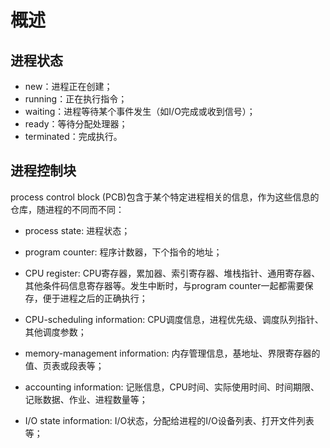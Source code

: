 # 概述

## 进程状态

- new：进程正在创建；
- running：正在执行指令；
- waiting：进程等待某个事件发生（如I/O完成或收到信号）；
- ready：等待分配处理器；
- terminated：完成执行。

## 进程控制块

process control block (PCB)包含于某个特定进程相关的信息，作为这些信息的仓库，随进程的不同而不同：

- process state:  进程状态；
- program counter:  程序计数器，下个指令的地址；

- CPU register:  CPU寄存器，累加器、索引寄存器、堆栈指针、通用寄存器、其他条件码信息寄存器等。发生中断时，与program counter一起都需要保存，便于进程之后的正确执行；
- CPU-scheduling information:  CPU调度信息，进程优先级、调度队列指针、其他调度参数；
- memory-management information:  内存管理信息，基地址、界限寄存器的值、页表或段表等；
- accounting information:  记账信息，CPU时间、实际使用时间、时间期限、记账数据、作业、进程数量等；
- I/O state information:  I/O状态，分配给进程的I/O设备列表、打开文件列表等；